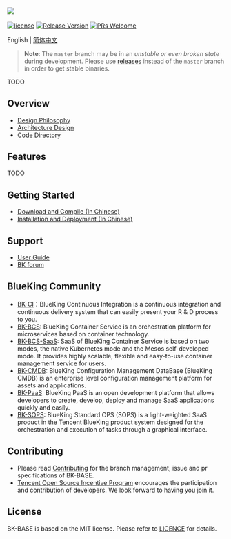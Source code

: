 ![](docs/resource/img/logo-en.png)
---
[![license](https://img.shields.io/badge/license-mit-brightgreen.svg?style=flat)](https://github.com/Tencent/bk-base/blob/master/LICENSE.txt)
[![Release Version](https://img.shields.io/badge/release-V4.2.628-brightgreen.svg)](https://github.com/Tencent/bk-base/releases)
[![PRs Welcome](https://img.shields.io/badge/PRs-welcome-brightgreen.svg)](https://github.com/Tencent/bk-base/pulls)


English | [简体中文](README.md)

> **Note**: The `master` branch may be in an *unstable or even broken state* during development.
Please use [releases](https://github.com/tencent/bk-base/releases) instead of the `master` branch in order to get stable binaries.

TODO

## Overview
* [Design Philosophy](docs/overview/design_en.md)
* [Architecture Design](docs/overview/architecture_en.md)
* [Code Directory](docs/overview/code_framework_en.md)


## Features
TODO

## Getting Started
* [Download and Compile (In Chinese)](https://bk.tencent.com/download_version_list/)
* [Installation and Deployment (In Chinese)](https://bk.tencent.com/docs/markdown/ZH/DeploymentGuides/7.1/install-co-suite.md)


## Support
- [User Guide](https://bk.tencent.com/docs/document/6.0/134/6143)
- [BK forum](https://bk.tencent.com/s-mart/community)

## BlueKing Community

- [BK-CI](https://github.com/Tencent/bk-ci)：BlueKing Continuous Integration is a continuous integration and continuous delivery system that can easily present your R & D process to you.
- [BK-BCS](https://github.com/Tencent/bk-bcs): BlueKing Container Service is an orchestration platform for microservices based on container technology.
- [BK-BCS-SaaS](https://github.com/Tencent/bk-bcs-saas): SaaS of BlueKing Container Service is based on two modes, the native Kubernetes mode and the Mesos self-developed mode. It provides highly scalable, flexible and easy-to-use container management service for users.
- [BK-CMDB](https://github.com/Tencent/bk-cmdb): BlueKing Configuration Management DataBase (BlueKing CMDB) is an enterprise level configuration management platform for assets and applications.
- [BK-PaaS](https://github.com/Tencent/bk-PaaS): BlueKing PaaS is an open development platform that allows developers to create, develop, deploy and manage SaaS applications quickly and easily.
- [BK-SOPS](https://github.com/Tencent/bk-sops): BlueKing Standard OPS (SOPS) is a light-weighted SaaS product in the Tencent BlueKing product system designed for the orchestration and execution of tasks through a graphical interface.

## Contributing

- Please read [Contributing](docs/CONTRIBUTING_EN.md) for the branch management, issue and pr specifications of BK-BASE.
- [Tencent Open Source Incentive Program](https://opensource.tencent.com/en/contribution) encourages the participation and contribution of developers. We look forward to having you join it.

## License
BK-BASE is based on the MIT license. Please refer to [LICENCE](LICENSE.txt) for details.